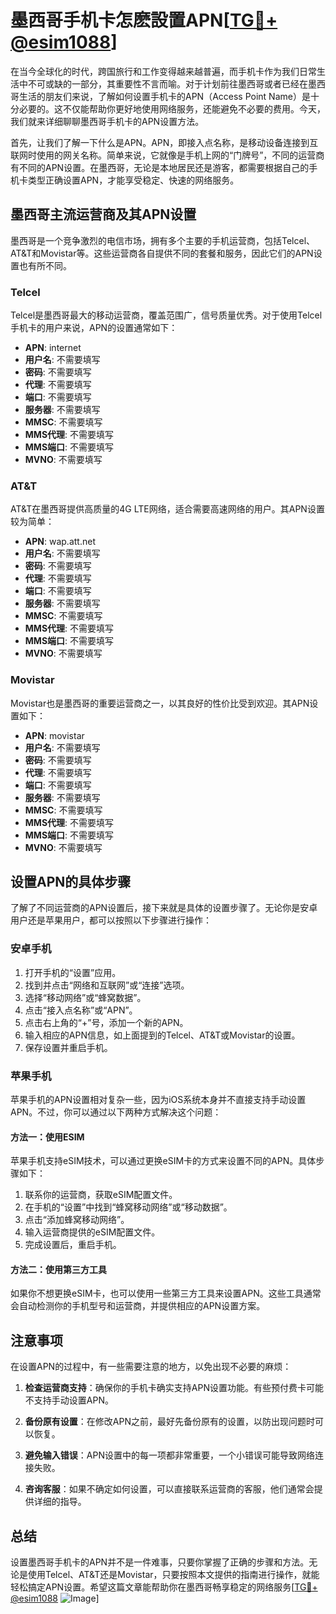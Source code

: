 # 墨西哥手机卡怎麽設置APN[[TG💪+ @esim1088](https://t.me/s/esim1088)]

在当今全球化的时代，跨国旅行和工作变得越来越普遍，而手机卡作为我们日常生活中不可或缺的一部分，其重要性不言而喻。对于计划前往墨西哥或者已经在墨西哥生活的朋友们来说，了解如何设置手机卡的APN（Access Point Name）是十分必要的。这不仅能帮助你更好地使用网络服务，还能避免不必要的费用。今天，我们就来详细聊聊墨西哥手机卡的APN设置方法。

首先，让我们了解一下什么是APN。APN，即接入点名称，是移动设备连接到互联网时使用的网关名称。简单来说，它就像是手机上网的“门牌号”，不同的运营商有不同的APN设置。在墨西哥，无论是本地居民还是游客，都需要根据自己的手机卡类型正确设置APN，才能享受稳定、快速的网络服务。

## 墨西哥主流运营商及其APN设置

墨西哥是一个竞争激烈的电信市场，拥有多个主要的手机运营商，包括Telcel、AT&T和Movistar等。这些运营商各自提供不同的套餐和服务，因此它们的APN设置也有所不同。

### Telcel
Telcel是墨西哥最大的移动运营商，覆盖范围广，信号质量优秀。对于使用Telcel手机卡的用户来说，APN的设置通常如下：
- **APN**: internet
- **用户名**: 不需要填写
- **密码**: 不需要填写
- **代理**: 不需要填写
- **端口**: 不需要填写
- **服务器**: 不需要填写
- **MMSC**: 不需要填写
- **MMS代理**: 不需要填写
- **MMS端口**: 不需要填写
- **MVNO**: 不需要填写

### AT&T
AT&T在墨西哥提供高质量的4G LTE网络，适合需要高速网络的用户。其APN设置较为简单：
- **APN**: wap.att.net
- **用户名**: 不需要填写
- **密码**: 不需要填写
- **代理**: 不需要填写
- **端口**: 不需要填写
- **服务器**: 不需要填写
- **MMSC**: 不需要填写
- **MMS代理**: 不需要填写
- **MMS端口**: 不需要填写
- **MVNO**: 不需要填写

### Movistar
Movistar也是墨西哥的重要运营商之一，以其良好的性价比受到欢迎。其APN设置如下：
- **APN**: movistar
- **用户名**: 不需要填写
- **密码**: 不需要填写
- **代理**: 不需要填写
- **端口**: 不需要填写
- **服务器**: 不需要填写
- **MMSC**: 不需要填写
- **MMS代理**: 不需要填写
- **MMS端口**: 不需要填写
- **MVNO**: 不需要填写

## 设置APN的具体步骤

了解了不同运营商的APN设置后，接下来就是具体的设置步骤了。无论你是安卓用户还是苹果用户，都可以按照以下步骤进行操作：

### 安卓手机
1. 打开手机的“设置”应用。
2. 找到并点击“网络和互联网”或“连接”选项。
3. 选择“移动网络”或“蜂窝数据”。
4. 点击“接入点名称”或“APN”。
5. 点击右上角的“+”号，添加一个新的APN。
6. 输入相应的APN信息，如上面提到的Telcel、AT&T或Movistar的设置。
7. 保存设置并重启手机。

### 苹果手机
苹果手机的APN设置相对复杂一些，因为iOS系统本身并不直接支持手动设置APN。不过，你可以通过以下两种方式解决这个问题：

#### 方法一：使用ESIM
苹果手机支持eSIM技术，可以通过更换eSIM卡的方式来设置不同的APN。具体步骤如下：
1. 联系你的运营商，获取eSIM配置文件。
2. 在手机的“设置”中找到“蜂窝移动网络”或“移动数据”。
3. 点击“添加蜂窝移动网络”。
4. 输入运营商提供的eSIM配置文件。
5. 完成设置后，重启手机。

#### 方法二：使用第三方工具
如果你不想更换eSIM卡，也可以使用一些第三方工具来设置APN。这些工具通常会自动检测你的手机型号和运营商，并提供相应的APN设置方案。

## 注意事项

在设置APN的过程中，有一些需要注意的地方，以免出现不必要的麻烦：

1. **检查运营商支持**：确保你的手机卡确实支持APN设置功能。有些预付费卡可能不支持手动设置APN。
   
2. **备份原有设置**：在修改APN之前，最好先备份原有的设置，以防出现问题时可以恢复。

3. **避免输入错误**：APN设置中的每一项都非常重要，一个小错误可能导致网络连接失败。

4. **咨询客服**：如果不确定如何设置，可以直接联系运营商的客服，他们通常会提供详细的指导。

## 总结

设置墨西哥手机卡的APN并不是一件难事，只要你掌握了正确的步骤和方法。无论是使用Telcel、AT&T还是Movistar，只要按照本文提供的指南进行操作，就能轻松搞定APN设置。希望这篇文章能帮助你在墨西哥畅享稳定的网络服务[[TG💪+ @esim1088](https://t.me/s/esim1088) ![Image](https://i.postimg.cc/4NQfJmqS/Snipaste-2025-05-13-00-14-12.png)]